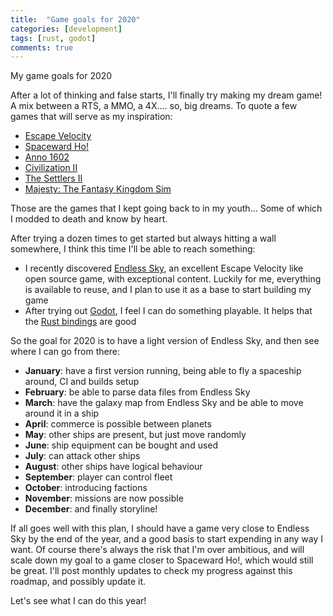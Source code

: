```yaml
---
title:  "Game goals for 2020"
categories: [development]
tags: [rust, godot]
comments: true
---
```

My game goals for 2020

After a lot of thinking and false starts, I'll finally try making my dream game! A mix between a RTS, a MMO, a 4X.... so, big dreams. To quote a few games that will serve as my inspiration:
* [Escape Velocity](https://en.wikipedia.org/wiki/Escape_Velocity_(video_game))
* [Spaceward Ho!](https://en.wikipedia.org/wiki/Spaceward_Ho!)
* [Anno 1602](https://en.wikipedia.org/wiki/Anno_1602)
* [Civilization II](https://en.wikipedia.org/wiki/Civilization_II)
* [The Settlers II](https://en.wikipedia.org/wiki/The_Settlers_II)
* [Majesty: The Fantasy Kingdom Sim](https://en.wikipedia.org/wiki/Majesty:_The_Fantasy_Kingdom_Sim)

Those are the games that I kept going back to in my youth... Some of which I modded to death and know by heart.

After trying a dozen times to get started but always hitting a wall somewhere, I think this time I'll be able to reach something:
* I recently discovered [Endless Sky](https://endless-sky.github.io), an excellent Escape Velocity like open source game, with exceptional content. Luckily for me, everything is available to reuse, and I plan to use it as a base to start building my game
* After trying out [Godot](https://godotengine.org), I feel I can do something playable. It helps that the [Rust bindings](https://github.com/GodotNativeTools/godot-rust) are good

So the goal for 2020 is to have a light version of Endless Sky, and then see where I can go from there:
- __January__: have a first version running, being able to fly a spaceship around, CI and builds setup
- __February__: be able to parse data files from Endless Sky
- __March__: have the galaxy map from Endless Sky and be able to move around it in a ship
- __April__: commerce is possible between planets
- __May__: other ships are present, but just move randomly
- __June__: ship equipment can be bought and used
- __July__: can attack other ships
- __August__: other ships have logical behaviour
- __September__: player can control fleet
- __October__: introducing factions
- __November__: missions are now possible
- __December__: and finally storyline!

If all goes well with this plan, I should have a game very close to Endless Sky by the end of the year, and a good basis to start expending in any way I want. Of course there's always the risk that I'm over ambitious, and will scale down my goal to a game closer to Spaceward Ho!, which would still be great. I'll post monthly updates to check my progress against this roadmap, and possibly update it.

Let's see what I can do this year!
